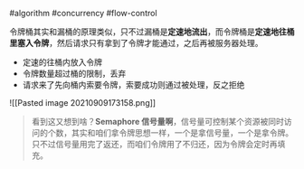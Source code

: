 #algorithm  #concurrency  #flow-control


令牌桶其实和漏桶的原理类似，只不过漏桶是**定速地流出**，而令牌桶是**定速地往桶里塞入令牌**，然后请求只有拿到了令牌才能通过，之后再被服务器处理。

-   定速的往桶内放入令牌
-   令牌数量超过桶的限制，丢弃
-   请求来了先向桶内索要令牌，索要成功则通过被处理，反之拒绝


![[Pasted image 20210909173158.png]]


> 看到这又想到啥？**Semaphore 信号量啊**，信号量可控制某个资源被同时访问的个数，其实和咱们拿令牌思想一样，一个是拿信号量，一个是拿令牌。只不过信号量用完了返还，而咱们令牌用了不归还，因为令牌会定时再填充。